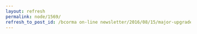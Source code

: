 ```yaml
---
layout: refresh
permalink: node/1569/
refresh_to_post_id: /bcorma on-line newsletter/2016/08/15/major-upgrade-to-bcorma-trails-app-out
---
```

